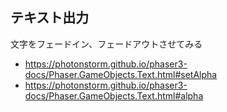 ## テキスト出力

文字をフェードイン、フェードアウトさせてみる

* https://photonstorm.github.io/phaser3-docs/Phaser.GameObjects.Text.html#setAlpha
* https://photonstorm.github.io/phaser3-docs/Phaser.GameObjects.Text.html#alpha

<script type="module">

const config = {
	parent: document.getElementsByTagName("article")[0],
	type: Phaser.AUTO,
	width: 800,
	height: 600,
	physics: {
		default: "arcade",
		arcade: {
			debug: true
		}
	},
	scene: {
		preload: preload,
		create: create,
		update: update
	}
};

const game = new Phaser.Game(config);
let display;
let text;
let i = 0;

function preload()
{
}

function create()
{
	display = this.add.text(10, 10, "alpha: ");
	text = this.add.text(200, 200, "Hello World");
}

function update()
{
	i++;
	text.setAlpha(Math.abs(Math.sin(i * (Math.PI / 180))));
	
	display.setText(`alpha: ${text.alpha}`);
}

</script>
